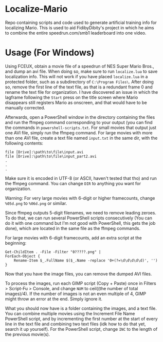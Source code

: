 # Localize-Mario
Repo containing scripts and code used to generate artificial training info for localizing Mario.
This is used to aid FidibyDibity's project in which he aims to combine the entire speedrun.com/smb1 leaderboard into one video.
# Usage (For Windows)
Using FCEUX, obtain a movie file of a speedrun of NES Super Mario Bros., and dump an avi file.
When doing so, make sure to run ```localize.lua``` to save localization info.
This will not work if you have placed ```localize.lua``` in a protected folder, such as a subdirectory of ```C:\Program Files\```.
After doing so, remove the first line of the text file, as that is a redundant frame 0 and rename the text file for organization.
I have discovered an issue in which the lagframe following the ```Start``` press on the title screen where Mario disappears still registers Mario as onscreen, and that would have to be manually corrected.

Afterwards, open a PowerShell window in the directory containing the files and run the ffmpeg command corresponding to your output (you can find the commands in ```powershell-scripts.txt```. For small movies that output just one AVI file, simply run the ffmpeg command. For large movies with more than one AVI file, create a text file named ```input.txt``` in the same dir, with the following contents:
```
file [Drive]:\path\to\file\input.avi
file [Drive]:\path\to\file\input_part2.avi
.
.
.
```
Make sure it is encoded in UTF-8 (or ASCII, haven't tested that tho) and run the ffmpeg command.
You can change ```DIR``` to anything you want for organization.

Warning: For very large movies with 6-digit or higher framecounts, change ```%05d.png``` to ```%06d.png``` or similar.

Since ffmpeg outputs 5-digit filenames, we need to remove leading zeroes. 
To do that, we can run several PowerShell scripts consecutively (You can do it with one command but I'm not good with PowerShell, this gets the job done), which are located in the same file as the ffmpeg commands.

For large movies with 6-digit framecounts, add an extra script at the beginning:
```
Get-ChildItem . -File -Filter "0?????.png" |
ForEach-Object {
	Rename-Item $_.FullName $($_.Name -replace '0+(?=\d\d\d\d\d)', '')
}
```
Now that you have the image files, you can remove the dumped AVI files.

To process the images, run each GIMP script (Copy + Paste) once in Filters > Script-Fu > Console, and change ```NUM``` to ceil((the number of total images)/4).
If the number of images is not an even multiple of 4, GIMP might throw an error at the end. Simply ignore it.

What you should now have is a folder containing the images, and a text file. 
You can combine multiple movies using the Increment File Name PowerShell script, and by incrementing the first number at the start of every line in the text file and combining two text files (idk how to do that yet, search it up yourself).
For the PowerShell script, change ```INC``` to the length of the previous movie(s).
